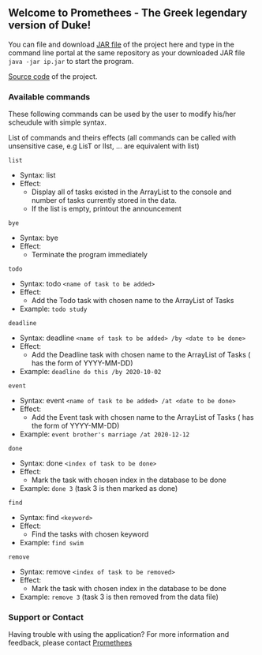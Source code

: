 ## Welcome to Promethees - The Greek legendary version of Duke!

You can file and download [JAR file](https://github.com/Promethees/ip/releases/tag/v0.1.2) of the project here and type in the command line portal at the same repository as your downloaded JAR file `java -jar ip.jar` to start the program. 

[Source code](https://github.com/Promethees/ip) of the project. 

### Available commands

These following commands can be used by the user to modify his/her scheudule with simple syntax.

List of commands and theirs effects (all commands can be called with unsensitive case, e.g LisT or lIst, ... are equivalent with list)

`list`
- Syntax:
  list
- Effect:
  - Display all of tasks existed in the ArrayList to the console and number of tasks currently stored in the data. 
  - If the list is empty, printout the announcement

`bye`
- Syntax: 
  bye
- Effect:
  - Terminate the program immediately

`todo`
- Syntax:
  todo `<name of task to be added>`
- Effect:
  - Add the Todo task with chosen name to the ArrayList of Tasks
- Example:
  `todo study`
  
`deadline`
- Syntax:
  deadline `<name of task to be added> /by <date to be done>`
- Effect:
  - Add the Deadline task with chosen name to the ArrayList of Tasks (<date to be done> has the form of YYYY-MM-DD)
- Example:
  `deadline do this /by 2020-10-02`
  
`event`
- Syntax:
  event `<name of task to be added> /at <date to be done>`
- Effect:
  - Add the Event task with chosen name to the ArrayList of Tasks (<date to be done> has the form of YYYY-MM-DD)
- Example:
  `event brother's marriage /at 2020-12-12`
  
`done`
- Syntax:
  done `<index of task to be done>`
- Effect:
  - Mark the task with chosen index in the database to be done
- Example:
  `done 3` (task 3 is then marked as done)

`find`
- Syntax:
  find `<keyword>`
- Effect:
  - Find the tasks with chosen keyword
- Example:
  `find swim`
  
`remove`
- Syntax:
  remove `<index of task to be removed>`
- Effect:
  - Mark the task with chosen index in the database to be done
- Example:
  `remove 3` (task 3 is then removed from the data file)

### Support or Contact
Having trouble with using the application? For more information and feedback, please contact [Promethees](https://github.com/Promethees)
